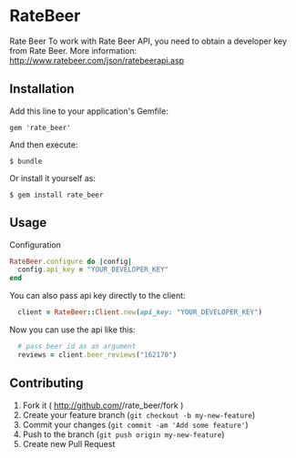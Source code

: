 # RateBeer

Rate Beer
    To work with Rate Beer API, you need to obtain a developer key from Rate Beer. More information: http://www.ratebeer.com/json/ratebeerapi.asp

## Installation

Add this line to your application's Gemfile:

    gem 'rate_beer'

And then execute:

    $ bundle

Or install it yourself as:

    $ gem install rate_beer


## Usage

Configuration

```ruby
RateBeer.configure do |config|
  config.api_key = "YOUR_DEVELOPER_KEY"
end
```

You can also pass api key directly to the client:

```ruby
  client = RateBeer::Client.new(api_key: "YOUR_DEVELOPER_KEY")
```

Now you can use the api like this:

```ruby
  # pass beer id as an argument
  reviews = client.beer_reviews("162170")
```

## Contributing

1. Fork it ( http://github.com/<my-github-username>/rate_beer/fork )
2. Create your feature branch (`git checkout -b my-new-feature`)
3. Commit your changes (`git commit -am 'Add some feature'`)
4. Push to the branch (`git push origin my-new-feature`)
5. Create new Pull Request
